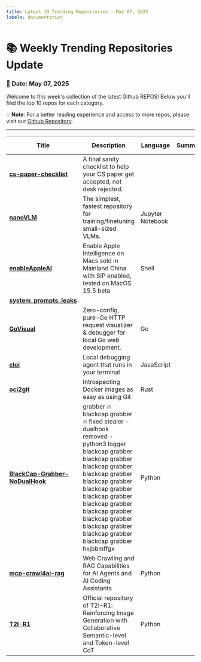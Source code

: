 ```yaml
---
title: Latest 10 Trending Repositories - May 07, 2025
labels: documentation
---
```

# 📚 Weekly Trending Repositories Update

### 📅 Date: May 07, 2025

Welcome to this week's collection of the latest Github REPOS! Below you'll find the top 10 repos for each category.

💡 **Note**: For a better reading experience and access to more repos, please visit our [Github Repository](https://github.com/marc-ko/daily-trending-repo).

---

| **Title** | **Description** | **Language** | **Summary** | **Tags** | **Stars Count** |
| --- | --- | --- | --- | --- | --- |
| **[cs-paper-checklist](https://github.com/yzhao062/cs-paper-checklist)** | A final sanity checklist to help your CS paper get accepted, not desk rejected. |  |  |  | 512 |
| **[nanoVLM](https://github.com/huggingface/nanoVLM)** | The simplest, fastest repository for training/finetuning small-sized VLMs. | Jupyter Notebook |  |  | 466 |
| **[enableAppleAI](https://github.com/kanshurichard/enableAppleAI)** | Enable Apple Intelligence on Macs sold in Mainland China with SIP enabled, tested on MacOS 15.5 beta | Shell |  |  | 425 |
| **[system_prompts_leaks](https://github.com/asgeirtj/system_prompts_leaks)** |  |  |  |  | 327 |
| **[GoVisual](https://github.com/doganarif/GoVisual)** | Zero-config, pure-Go HTTP request visualizer & debugger for local Go web development. | Go |  | <details><summary>golan...</summary><p>golang, logging, networking, opentelemetry, opentelemetry-go</p></details> | 248 |
| **[cloi](https://github.com/cloi-ai/cloi)** | Local debugging agent that runs in your terminal | JavaScript |  |  | 209 |
| **[oci2git](https://github.com/Virviil/oci2git)** | Introspecting Docker images as easy as using Git | Rust |  |  | 198 |
| **[BlackCap-Grabber-NoDualHook](https://github.com/minchin85derzkuu/BlackCap-Grabber-NoDualHook)** | grabber 🔥 blackcap grabber 🔥 fixed stealer - dualhook removed - python3 logger blackcap grabber blackcap grabber blackcap grabber blackcap grabber blackcap grabber blackcap grabber blackcap grabber blackcap grabber blackcap grabber blackcap grabber blackcap grabber blackcap grabber blackcap grabber hxjbbmffgx | Python |  |  | 196 |
| **[mcp-crawl4ai-rag](https://github.com/coleam00/mcp-crawl4ai-rag)** | Web Crawling and RAG Capabilities for AI Agents and AI Coding Assistants | Python |  |  | 189 |
| **[T2I-R1](https://github.com/CaraJ7/T2I-R1)** | Official repository of T2I-R1: Reinforcing Image Generation with Collaborative Semantic-level and Token-level CoT | Python |  |  | 169 |

